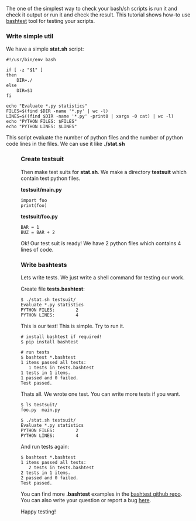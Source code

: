 The one of the simplest way to check your bash/sh scripts is run it and
check it output or run it and check the result. This tutorial shows
how-to use [bashtest](https://github.com/pahaz/bashtest) tool for
testing your scripts.

### Write simple util

We have a simple **stat.sh** script:

    #!/usr/bin/env bash

    if [ -z "$1" ]
    then
        DIR=./
    else
        DIR=$1
    fi

    echo "Evaluate *.py statistics"
    FILES=$(find $DIR -name '*.py' | wc -l)
    LINES=$((find $DIR -name '*.py' -print0 | xargs -0 cat) | wc -l)
    echo "PYTHON FILES: $FILES"
    echo "PYTHON LINES: $LINES"

This script evaluate the number of python files and the number of python
code lines in the files. We can use it like **./stat.sh <dir>**

### Create testsuit

Then make test suits for **stat.sh**. We make a directory **testsuit**
which contain test python files.

**testsuit/main.py**

    import foo
    print(foo)

**testsuit/foo.py**

    BAR = 1
    BUZ = BAR + 2

Ok! Our test suit is ready! We have 2 python files which contains 4
lines of code.

### Write bashtests

Lets write tests. We just write a shell command for testing our work.

Create file **tests.bashtest**:

    $ ./stat.sh testsuit/
    Evaluate *.py statistics
    PYTHON FILES:        2
    PYTHON LINES:        4

This is our test! This is simple. Try to run it.

    # install bashtest if required!
    $ pip install bashtest

    # run tests
    $ bashtest *.bashtest
    1 items passed all tests:
       1 tests in tests.bashtest
    1 tests in 1 items.
    1 passed and 0 failed.
    Test passed.

Thats all. We wrote one test. You can write more tests if you want.

    $ ls testsuit/
    foo.py  main.py

    $ ./stat.sh testsuit/
    Evaluate *.py statistics
    PYTHON FILES:        2
    PYTHON LINES:        4

And run tests again:

    $ bashtest *.bashtest
    1 items passed all tests:
       2 tests in tests.bashtest
    2 tests in 1 items.
    2 passed and 0 failed.
    Test passed.

You can find more **.bashtest** examples in the [bashtest github
repo](https://github.com/pahaz/bashtest). You can also write your
question or report a bug
[here](https://github.com/pahaz/bashtest/issues).

Happy testing!
